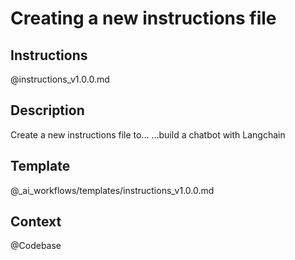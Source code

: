# Creating a new instructions file

## Instructions
@instructions_v1.0.0.md

## Description
Create a new instructions file to...
...build a chatbot with Langchain

## Template
@_ai_workflows/templates/instructions_v1.0.0.md

## Context
@Codebase
